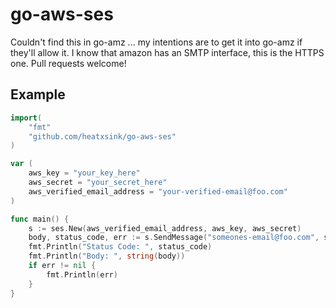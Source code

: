 go-aws-ses
==========

Couldn't find this in go-amz ... my intentions are to get it into go-amz if they'll allow it. I know that amazon has an SMTP interface, this is the HTTPS one. Pull requests welcome!

Example
-------
```go
import(
	"fmt"
	"github.com/heatxsink/go-aws-ses"
)

var (
	aws_key = "your_key_here"
	aws_secret = "your_secret_here"
	aws_verified_email_address = "your-verified-email@foo.com"
)

func main() {
	s := ses.New(aws_verified_email_address, aws_key, aws_secret)
	body, status_code, err := s.SendMessage("someones-email@foo.com", subject, message)
	fmt.Println("Status Code: ", status_code)
	fmt.Println("Body: ", string(body))
	if err != nil {
		fmt.Println(err)
	}
}
```
